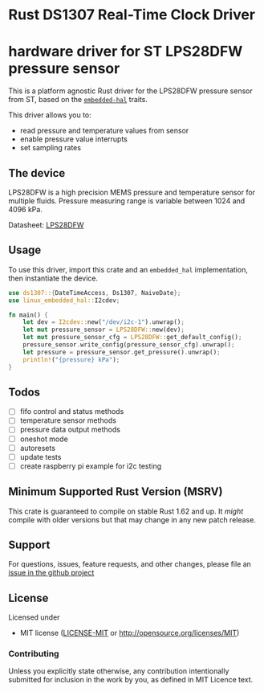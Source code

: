 # Rust DS1307 Real-Time Clock Driver

# hardware driver for ST LPS28DFW pressure sensor

This is a platform agnostic Rust driver for the LPS28DFW pressure sensor from ST,
based on the [`embedded-hal`] traits.

[`embedded-hal`]: https://github.com/rust-embedded/embedded-hal

This driver allows you to:

- read pressure and temperature values from sensor
- enable pressure value interrupts
- set sampling rates

## The device

LPS28DFW is a high precision MEMS pressure and temperature sensor for multiple fluids. Pressure measuring range is variable between 1024 and 4096 kPa.

Datasheet: [LPS28DFW](https://www.st.com/resource/en/datasheet/lps28dfw.pdf)

## Usage

To use this driver, import this crate and an `embedded_hal` implementation,
then instantiate the device.

```rust
use ds1307::{DateTimeAccess, Ds1307, NaiveDate};
use linux_embedded_hal::I2cdev;

fn main() {
    let dev = I2cdev::new("/dev/i2c-1").unwrap();
    let mut pressure_sensor = LPS28DFW::new(dev);
    let mut pressure_sensor_cfg = LPS28DFW::get_default_config();
    pressure_sensor.write_config(pressure_sensor_cfg).unwrap();
    let pressure = pressure_sensor.get_pressure().unwrap();
    println!("{pressure} kPa");
}

```

## Todos

- [ ] fifo control and status methods
- [ ] temperature sensor methods
- [ ] pressure data output methods
- [ ] oneshot mode
- [ ] autoresets
- [ ] update tests
- [ ] create raspberry pi example for i2c testing

## Minimum Supported Rust Version (MSRV)

This crate is guaranteed to compile on stable Rust 1.62 and up. It *might*
compile with older versions but that may change in any new patch release.

## Support

For questions, issues, feature requests, and other changes, please file an
[issue in the github project](https://github.com/tomatenkuchen/lps28dfw)

## License

Licensed under

- MIT license ([LICENSE-MIT](LICENSE-MIT) or <http://opensource.org/licenses/MIT>)

### Contributing

Unless you explicitly state otherwise, any contribution intentionally submitted
for inclusion in the work by you, as defined in MIT Licence text.
